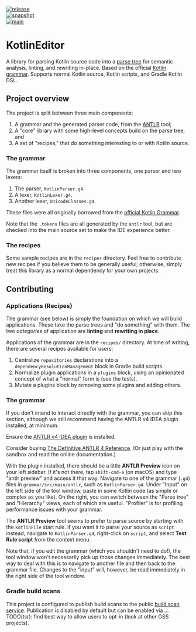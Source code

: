 [![release](https://img.shields.io/maven-central/v/app.cash.kotlin-editor/core?label=release&color=blue)](https://central.sonatype.com/namespace/app.cash.kotlin-editor)  
[![snapshot](https://img.shields.io/nexus/s/app.cash.kotlin-editor/core?server=https%3A%2F%2Foss.sonatype.org&label=snapshot)](https://oss.sonatype.org/content/repositories/snapshots/app/cash/kotlin-editor/)   
[![main](https://github.com/cashapp/kotlin-editor/actions/workflows/push.yml/badge.svg)](https://github.com/cashapp/kotlin-editor/actions/workflows/push.yml)

# KotlinEditor

A library for parsing Kotlin source code into a [parse tree](https://en.wikipedia.org/wiki/Parse_tree) 
for semantic analysis, linting, and rewriting in-place. Based on the official 
[Kotlin grammar](https://kotlinlang.org/docs/reference/grammar.html). Supports normal Kotlin source,
Kotlin scripts, and Gradle Kotlin DSL.

## Project overview

The project is split between three main components:

1. A grammar and the generated parser code, from the [ANTLR](https://www.antlr.org/) tool; 
2. A "core" library with some high-level concepts build on the parse tree; and
3. A set of "recipes," that do something interesting to or with Kotlin source.

### The grammar

The grammar itself is broken into three components, one parser and two lexers:

1. The parser, `KotlinParser.g4`.
2. A lexer, `KotlinLexer.g4`.
3. Another lexer, `UnicodeClasses.g4`.

These files were all originally borrowed from the
[official Kotlin Grammar](https://kotlinlang.org/docs/reference/grammar.html).

Note that the `.tokens` files are all generated by the `antlr` tool, but are checked into the main
source set to make the IDE experience better.

### The recipes

Some sample recipes are in the `recipes` directory. Feel free to contribute new recipes if you 
believe them to be generally useful; otherwise, simply treat this library as a normal dependency for
your own projects.

## Contributing

### Applications (Recipes)

The grammar (see below) is simply the foundation on which we will build applications. These 
take the parse trees and "do something" with them. The two _categories_ of application are
**linting** and **rewriting in place**.

Applications of the grammar are in the `recipes/` directory. At time of writing, there are several
recipes available for users:

1. Centralize `repositories` declarations into a `dependencyResolutionManagement` block in Gradle
   build scripts.
2. Normalize plugin applications in a `plugins` block, using an opinionated concept of what a 
   "normal" form is (see the tests).
3. Mutate a plugins block by removing some plugins and adding others.

### The grammar

If you don't intend to interact directly with the grammar, you can skip this section, although we
still recommend having the ANTLR v4 IDEA plugin installed, at minimum.

Ensure the [ANTLR v4 IDEA plugin](https://plugins.jetbrains.com/plugin/7358-antlr-v4) is installed.

Consider buying
[The Definitive ANTLR 4 Reference](https://pragprog.com/titles/tpantlr2/the-definitive-antlr-4-reference/).
(Or just play with the sandbox and read the online documentation.)

With the plugin installed, there should be a little **ANTLR Preview** icon on your left sidebar. If
it's not there, tap `shift-cmd-a` (on macOS) and type "antlr preview" and access it that way.
Navigate to one of the grammar (`.g4`) files in `grammar/src/main/antlr`, such as `KotlinParser.g4`.
Under "Input" on the left side of the tool window, paste in some Kotlin code (as simple or complex
as you like). On the right, you can switch between the "Parse tree" and "Hierarchy" views,
each of which are useful. "Profiler" is for profiling performance issues with your grammar.

The **ANTLR Preview** tool seems to prefer to parse source by starting with the `kotlinFile` start 
rule. If you want it to parse your source as `script` instead, navigate to `KotlinParser.g4`, 
right-click on `script`, and select **Test Rule script** from the context menu.

Note that, if you edit the grammar (which you shouldn't need to do!), the tool window won't
necessarily pick up those changes immediately. The best way to deal with this is to navigate to
another file and then back to the grammar file. Changes to the "input" will, however, be read 
immediately in the right side of the tool window.

### Gradle build scans

This project is configured to publish build scans to the public 
[build scan service](https://scans.gradle.com/). Publication is disabled by default but can be 
enabled via ... TODO(tsr): find best way to allow users to opt-in (look at other OSS projects).
